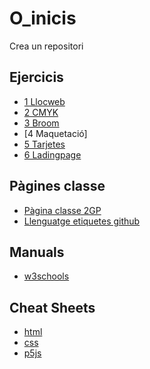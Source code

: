 # O_inicis
Crea un repositori

## Ejercicis
* [1 Llocweb](https://paulagj.github.io/1_Llocweb/)
* [2 CMYK](https://paulagj.github.io/2_cmyk/)
* [3 Broom](https://paulagj.github.io/3_Broom/)
* [4 Maquetació]
* [5 Tarjetes](https://paulagj.github.io/5_Tarjetes/)
* [6 Ladingpage](https://paulagj.github.io/6_landingpage/)

## Pàgines classe
* [Pàgina classe 2GP](https://arquesm.github.io/2GP/)
* [Llenguatge etiquetes github](https://github.com/adam-p/markdown-here/wiki/Markdown-Cheatsheet)

## Manuals
* [w3schools](https://www.w3schools.com/)

## Cheat Sheets
* [html](https://websitesetup.org/HTML5-cheat-sheet.pdf)
* [css](https://websitesetup.org/wp-content/uploads/2016/10/wsu-css-cheat-sheet.pdf)
* [p5js](https://github.com/bmoren/p5js-cheat-sheet)
